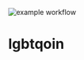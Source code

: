 ![example workflow](https://github.com/BarSquad/lgbtqoin/actions/workflows/go.yml/badge.svg)

# lgbtqoin

